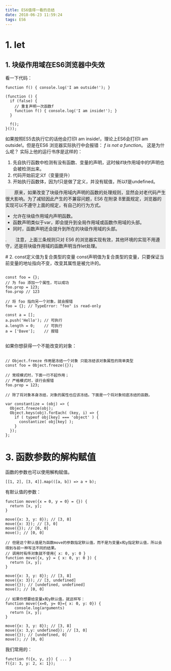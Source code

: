 ```yaml
---
title: ES6值得一看的总结
date: 2018-06-23 11:59:24
tags: ES6
---
```


# 1. let 
## 1. 块级作用域在ES6浏览器中失效
看一下代码：

```
function f() { console.log('I am outside!'); }

(function () {
  if (false) {
    // 重复声明一次函数f
    function f() { console.log('I am inside!'); }
  }

  f();
}());
```
如果按照ES5去执行它的话他会打印I am inside!，理论上ES6会打印I am outside!。但是在ES6 浏览器实际执行中会报错： *f is not a function*。
这是为什么呢？ 实际上他的运行书序是这样的：
1. 先自执行函数中检测有没有函数、变量的声明，这时候if块作用域中的f声明也会被检测出来。
2. 代码开始前定义f（变量提升）
3. 开始执行函数体，因为f只是做了定义，并没有赋值，所以f是undefined。

<div style="background: #eee">     　　原来，如果改变了块级作用域内声明的函数的处理规则，显然会对老代码产生很大影响。为了减轻因此产生的不兼容问题，ES6 在附录 B里面规定，浏览器的实现可以不遵守上面的规定，有自己的行为方式。

- 允许在块级作用域内声明函数。
- 函数声明类似于var，即会提升到全局作用域或函数作用域的头部。
- 同时，函数声明还会提升到所在的块级作用域的头部。

.　　注意，上面三条规则只对 ES6 的浏览器实现有效，其他环境的实现不用遵守，还是将块级作用域的函数声明当作let处理。
</div>
# 2. const定义值为复合类型的变量
const声明值为复合类型的变量，只要保证当前变量的地址指向不变，改变其属性是被允许的。

```

const foo = {};
// 为 foo 添加一个属性，可以成功
foo.prop = 123;
foo.prop // 123

// 将 foo 指向另一个对象，就会报错
foo = {}; // TypeError: "foo" is read-only

const a = [];
a.push('Hello'); // 可执行
a.length = 0;    // 可执行
a = ['Dave'];    // 报错


```
如果你想获得一个不能改变的对象：

```

// Object.freeze 作用是冻结一个对象 只能冻结该对象属性的简单类型
const foo = Object.freeze({});

// 常规模式时，下面一行不起作用；
// 严格模式时，该行会报错
foo.prop = 123;

// 除了将对象本身冻结，对象的属性也应该冻结。下面是一个将对象彻底冻结的函数。

var constantize = (obj) => {
  Object.freeze(obj);
  Object.keys(obj).forEach( (key, i) => {
    if ( typeof obj[key] === 'object' ) {
      constantize( obj[key] );
    }
  });
};
```
# 3. 函数参数的解构赋值
函数的参数也可以使用解构赋值。

```
[[1, 2], [3, 4]].map(([a, b]) => a + b);
```
有默认值的参数：

```
function move({x = 0, y = 0} = {}) {
  return [x, y];
}

move({x: 3, y: 8}); // [3, 8]
move({x: 3}); // [3, 0]
move({}); // [0, 0]
move(); // [0, 0]

// 但是这个默认值是为函数move的参数指定默认值，而不是为变量x和y指定默认值，所以会得到与前一种写法不同的结果。
// 调用时有传对象就不使用{ x: 0, y: 0 }
function move({x, y} = { x: 0, y: 0 }) {
  return [x, y];
}

move({x: 3, y: 8}); // [3, 8]
move({x: 3}); // [3, undefined]
move({}); // [undefined, undefined]
move(); // [0, 0]

// 如果你想要给变量x和y默认值，就这样写：
function move({x=0, y= 0}={ x: 0, y: 0}) {
	console.log(arguments)
  return [x, y];
}

move({x: 3, y: 8}); // [3, 8]
move({x: 3,y: undefined}); // [3, 0]
move({}); // [undefined, 0]
move(); // [0, 0]

```
我们常用的：

```
function f({x, y, z}) { ... }
f({z: 3, y: 2, x: 1});
```
